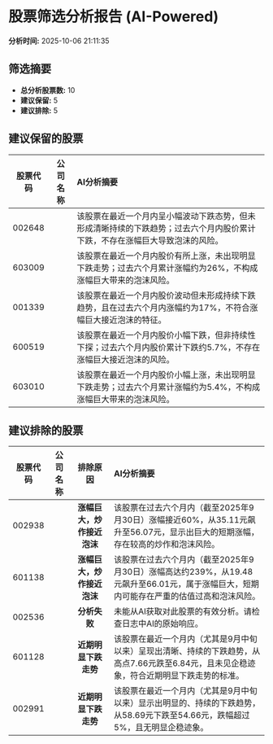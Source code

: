 # 股票筛选分析报告 (AI-Powered)

**分析时间:** 2025-10-06 21:11:35

## 筛选摘要

- **总分析股票数:** 10
- **建议保留:** 5
- **建议排除:** 5

## 建议保留的股票

| 股票代码 | 公司名称 | AI分析摘要 |
|:---:|:---:|:---|
| 002648 |  | 该股票在最近一个月内呈小幅波动下跌态势，但未形成清晰持续的下跌趋势；过去六个月内股价累计下跌，不存在涨幅巨大导致泡沫的风险。 |
| 603009 |  | 该股票在最近一个月内股价有所上涨，未出现明显下跌走势；过去六个月累计涨幅约为26%，不构成涨幅巨大带来的泡沫风险。 |
| 001339 |  | 该股票在最近一个月内股价波动但未形成持续下跌趋势，且在过去六个月内涨幅约为17%，不符合涨幅巨大接近泡沫的特征。 |
| 600519 |  | 该股票在最近一个月内股价小幅下跌，但非持续性下探；过去六个月内股价累计下跌约5.7%，不存在涨幅巨大接近泡沫的风险。 |
| 603010 |  | 该股票在最近一个月内股价小幅上涨，未出现明显下跌走势；过去六个月累计涨幅约为5.4%，不构成涨幅巨大带来的泡沫风险。 |

## 建议排除的股票

| 股票代码 | 公司名称 | 排除原因 | AI分析摘要 |
|:---:|:---:|:---:|:---|
| 002938 |  | **涨幅巨大，炒作接近泡沫** | 该股票在过去六个月内（截至2025年9月30日）涨幅接近60%，从35.11元飙升至56.07元，显示出巨大的短期涨幅，存在较高的炒作和泡沫风险。 |
| 601138 |  | **涨幅巨大，炒作接近泡沫** | 该股票在过去六个月内（截至2025年9月30日）涨幅高达约239%，从19.48元飙升至66.01元，属于涨幅巨大，短期内可能存在严重的估值过高和泡沫风险。 |
| 002536 |  | **分析失败** | 未能从AI获取对此股票的有效分析。请检查日志中AI的原始响应。 |
| 601128 |  | **近期明显下跌走势** | 该股票在最近一个月内（尤其是9月中旬以来）呈现出清晰、持续的下跌趋势，从高点7.66元跌至6.84元，且未见企稳迹象，符合近期明显下跌走势的标准。 |
| 002991 |  | **近期明显下跌走势** | 该股票在最近一个月内（尤其是9月中旬以来）显示出明显的、持续的下跌趋势，从58.69元下跌至54.66元，跌幅超过5%，且无明显企稳迹象。 |
